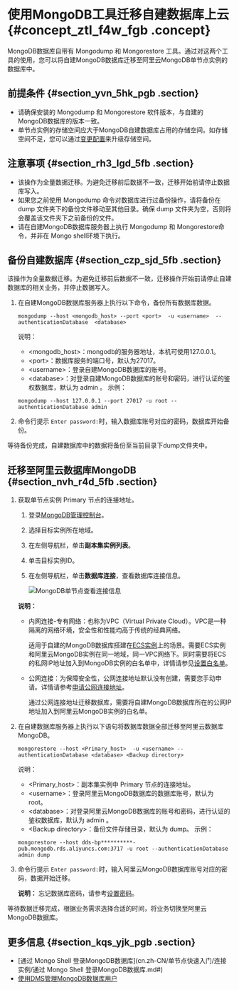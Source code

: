 # 使用MongoDB工具迁移自建数据库上云 {#concept_ztl_f4w_fgb .concept}

MongoDB数据库自带有 Mongodump 和 Mongorestore 工具。通过对这两个工具的使用，您可以将自建MongoDB数据库迁移至阿里云MongoDB单节点实例的数据库中。

## 前提条件 {#section_yvn_5hk_pgb .section}

-   请确保安装的 Mongodump 和 Mongorestore 软件版本，与自建的MongoDB数据库的版本一致。
-   单节点实例的存储空间应大于MongoDB自建数据库占用的存储空间。如存储空间不足，您可以通过[变更配置](../../../../../cn.zh-CN/用户指南/实例管理/变更配置.md#)来升级存储空间。

## 注意事项 {#section_rh3_lgd_5fb .section}

-   该操作为全量数据迁移。为避免迁移前后数据不一致，迁移开始前请停止数据库写入。
-   如果您之前使用 Mongodump 命令对数据库进行过备份操作，请将备份在 dump 文件夹下的备份文件移动至其他目录。确保 dump 文件夹为空，否则将会覆盖该文件夹下之前备份的文件。
-   请在自建MongoDB数据库服务器上执行 Mongodump 和 Mongorestore命令，并非在 Mongo shell环境下执行。

## 备份自建数据库 {#section_czp_sjd_5fb .section}

该操作为全量数据迁移。为避免迁移前后数据不一致，迁移操作开始前请停止自建数据库的相关业务，并停止数据写入。

1.  在自建MongoDB数据库服务器上执行以下命令，备份所有数据库数据。

    ```
    mongodump --host <mongodb_host> --port <port>  -u <username>  --authenticationDatabase  <database>
    ```

    说明：

    -   <mongodb\_host\>：mongodb的服务器地址，本机可使用127.0.0.1。
    -   <port\>：数据库服务的端口号，默认为27017。
    -   <username\>：登录自建MongoDB数据库的账号。
    -   <database\>：对登录自建MongoDB数据库的账号和密码，进行认证的鉴权数据库，默认为 admin 。
    示例：

    ```
    mongodump --host 127.0.0.1 --port 27017 -u root --authenticationDatabase admin
    ```

2.  命令行提示 `Enter password:`时，输入数据库账号对应的密码，数据库开始备份。

等待备份完成，自建数据库中的数据将备份至当前目录下dump文件夹中。

## 迁移至阿里云数据库MongoDB {#section_nvh_r4d_5fb .section}

1.  获取单节点实例 Primary 节点的连接地址。

    1.  登录[MongoDB管理控制台](https://mongodb.console.aliyun.com/#/mongodb/list)。
    2.  选择目标实例所在地域。
    3.  在左侧导航栏，单击**副本集实例列表**。
    4.  单击目标实例ID。
    5.  在左侧导航栏，单击**数据库连接**，查看数据库连接信息。

        ![MongoDB单节点查看连接信息](http://static-aliyun-doc.oss-cn-hangzhou.aliyuncs.com/assets/img/82882/154891639735103_zh-CN.png)

    **说明：** 

    -   内网连接-专有网络：也称为VPC（Virtual Private Cloud）。VPC是一种隔离的网络环境，安全性和性能均高于传统的经典网络。

        适用于自建的MongoDB数据库搭建在[ECS实例](https://help.aliyun.com/document_detail/25367.html)上的场景。需要ECS实例和阿里云MongoDB实例在同一地域，同一VPC网络下。同时需要将ECS的私网IP地址加入到MongoDB实例的白名单中，详情请参见[设置白名单](cn.zh-CN/单节点快速入门/设置白名单.md#)。

    -   公网连接：为保障安全性，公网连接地址默认没有创建，需要您手动申请。详情请参考[申请公网连接地址](cn.zh-CN/单节点快速入门/申请公网连接地址.md#)。

        通过公网连接地址迁移数据库，需要将自建MongoDB数据库所在的公网IP地址加入到阿里云MongoDB实例的白名单。

2.  在自建数据库服务器上执行以下语句将数据库数据全部迁移至阿里云数据库MongoDB。

    ```
    mongorestore --host <Primary_host>  -u <username> --authenticationDatabase <database> <Backup directory>
    ```

    说明：

    -   <Primary\_host\>：副本集实例中 Primary 节点的连接地址。
    -   <username\>：登录阿里云MongoDB数据库的数据库账号，默认为 root。
    -   <database\>：对登录阿里云MongoDB数据库的账号和密码，进行认证的鉴权数据库，默认为 admin 。
    -   <Backup directory\>：备份文件存储目录，默认为 dump。
    示例：

    ```
    mongorestore --host dds-bp**********-pub.mongodb.rds.aliyuncs.com:3717 -u root --authenticationDatabase admin dump
    
    ```

3.  命令行提示 `Enter password:`时，输入阿里云MongoDB数据库账号对应的密码，数据开始迁移。

    **说明：** 忘记数据库密码，请参考[设置密码](cn.zh-CN/单节点快速入门/设置密码.md#)。


等待数据迁移完成，根据业务需求选择合适的时间，将业务切换至阿里云MongoDB数据库。

## 更多信息 {#section_kqs_yjk_pgb .section}

-   [通过 Mongo Shell 登录MongoDB数据库](cn.zh-CN/单节点快速入门/连接实例/通过 Mongo Shell 登录MongoDB数据库.md#)
-   [使用DMS管理MongoDB数据库用户](../../../../../cn.zh-CN/用户指南/账号管理/使用DMS管理MongoDB数据库用户.md#)

